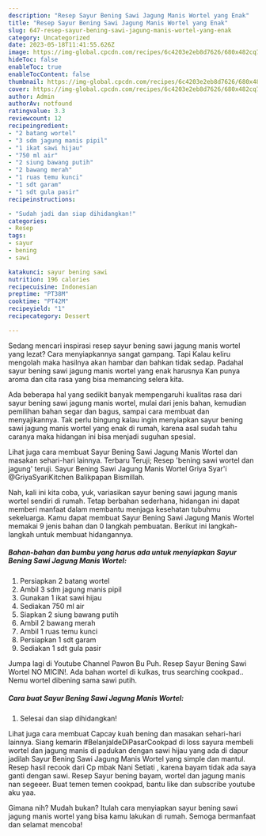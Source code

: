 ```yaml
---
description: "Resep Sayur Bening Sawi Jagung Manis Wortel yang Enak"
title: "Resep Sayur Bening Sawi Jagung Manis Wortel yang Enak"
slug: 647-resep-sayur-bening-sawi-jagung-manis-wortel-yang-enak
category: Uncategorized
date: 2023-05-18T11:41:55.626Z
image: https://img-global.cpcdn.com/recipes/6c4203e2eb8d7626/680x482cq70/sayur-bening-sawi-jagung-manis-wortel-foto-resep-utama.jpg
hideToc: false
enableToc: true
enableTocContent: false
thumbnail: https://img-global.cpcdn.com/recipes/6c4203e2eb8d7626/680x482cq70/sayur-bening-sawi-jagung-manis-wortel-foto-resep-utama.jpg
cover: https://img-global.cpcdn.com/recipes/6c4203e2eb8d7626/680x482cq70/sayur-bening-sawi-jagung-manis-wortel-foto-resep-utama.jpg
author: Admin
authorAv: notfound
ratingvalue: 3.3
reviewcount: 12
recipeingredient:
- "2 batang wortel"
- "3 sdm jagung manis pipil"
- "1 ikat sawi hijau"
- "750 ml air"
- "2 siung bawang putih"
- "2 bawang merah"
- "1 ruas temu kunci"
- "1 sdt garam"
- "1 sdt gula pasir"
recipeinstructions:

- "Sudah jadi dan siap dihidangkan!"
categories:
- Resep
tags:
- sayur
- bening
- sawi

katakunci: sayur bening sawi 
nutrition: 196 calories
recipecuisine: Indonesian
preptime: "PT38M"
cooktime: "PT42M"
recipeyield: "1"
recipecategory: Dessert

---
```



Sedang mencari inspirasi resep sayur bening sawi jagung manis wortel yang lezat? Cara menyiapkannya sangat gampang. Tapi Kalau keliru mengolah maka hasilnya akan hambar dan bahkan tidak sedap. Padahal sayur bening sawi jagung manis wortel yang enak harusnya Kan punya aroma dan cita rasa yang bisa memancing selera kita.


Ada beberapa hal yang sedikit banyak mempengaruhi kualitas rasa dari sayur bening sawi jagung manis wortel, mulai dari jenis bahan, kemudian pemilihan bahan segar dan bagus, sampai cara membuat dan menyajikannya. Tak perlu bingung kalau ingin menyiapkan sayur bening sawi jagung manis wortel yang enak di rumah, karena asal sudah tahu caranya maka hidangan ini bisa menjadi suguhan spesial.

Lihat juga cara membuat Sayur Bening Sawi Jagung Manis Wortel dan masakan sehari-hari lainnya. Terbaru Teruji; Resep &#39;bening sawi wortel dan jagung&#39; teruji. Sayur Bening Sawi Jagung Manis Wortel Griya Syar&#39;i @GriyaSyariKitchen Balikpapan Bismillah.


Nah, kali ini kita coba, yuk, variasikan sayur bening sawi jagung manis wortel sendiri di rumah. Tetap berbahan sederhana, hidangan ini dapat memberi manfaat dalam membantu menjaga kesehatan tubuhmu sekeluarga. Kamu dapat membuat Sayur Bening Sawi Jagung Manis Wortel memakai 9 jenis bahan dan 0 langkah pembuatan. Berikut ini langkah-langkah untuk membuat hidangannya.

<!--inarticleads1-->

##### Bahan-bahan dan bumbu yang harus ada untuk menyiapkan Sayur Bening Sawi Jagung Manis Wortel:

1. Persiapkan 2 batang wortel
1. Ambil 3 sdm jagung manis pipil
1. Gunakan 1 ikat sawi hijau
1. Sediakan 750 ml air
1. Siapkan 2 siung bawang putih
1. Ambil 2 bawang merah
1. Ambil 1 ruas temu kunci
1. Persiapkan 1 sdt garam
1. Sediakan 1 sdt gula pasir


Jumpa lagi di Youtube Channel Pawon Bu Puh. Resep Sayur Bening Sawi Wortel NO MICIN!. Ada bahan wortel di kulkas, trus searching cookpad.. Nemu wortel dibening sama sawi putih. 

<!--inarticleads2-->

##### Cara buat Sayur Bening Sawi Jagung Manis Wortel:


1. Selesai dan siap dihidangkan!

Lihat juga cara membuat Capcay kuah bening dan masakan sehari-hari lainnya. Siang kemarin #BelanjaIdeDiPasarCookpad di loss sayura membeli wortel dan jagung manis di padukan dengan sawi hijau yang ada di dapur jadilah Sayur Bening Sawi Jagung Manis Wortel yang simple dan mantul. Resep hasil recook dari Cp mbak Nani Setiati , karena bayam tidak ada saya ganti dengan sawi. Resep Sayur bening bayam, wortel dan jagung manis nan segeeer. Buat temen temen cookpad, bantu like dan subscribe youtube aku yaa. 

Gimana nih? Mudah bukan? Itulah cara menyiapkan sayur bening sawi jagung manis wortel yang bisa kamu lakukan di rumah. Semoga bermanfaat dan selamat mencoba!
